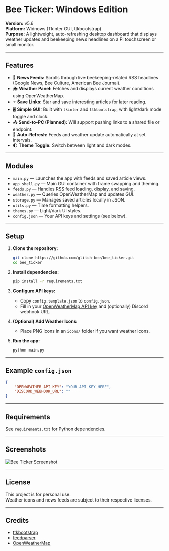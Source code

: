 # Bee Ticker: Windows Edition

**Version:** v5.6  
**Platform:** Widnows (Tkinter GUI, ttkbootstrap)  
**Purpose:** A lightweight, auto-refreshing desktop dashboard that displays weather updates and beekeeping news headlines on a Pi touchscreen or small monitor.

---

## Features

- 🐝 **News Feeds:** Scrolls through live beekeeping-related RSS headlines (Google News, Bee Culture, American Bee Journal).
- 🌦 **Weather Panel:** Fetches and displays current weather conditions using OpenWeatherMap.
- ⭐ **Save Links:** Star and save interesting articles for later reading.
- 🖥 **Simple GUI:** Built with `tkinter` and `ttkbootstrap`, with light/dark mode toggle and clock.
- 📤 **Send-to-PC (Planned):** Will support pushing links to a shared file or endpoint.
- 🔄 **Auto-Refresh:** Feeds and weather update automatically at set intervals.
- 🌓 **Theme Toggle:** Switch between light and dark modes.

---

## Modules

- `main.py` — Launches the app with feeds and saved article views.
- `app_shell.py` — Main GUI container with frame swapping and theming.
- `feeds.py` — Handles RSS feed loading, display, and saving.
- `weather.py` — Queries OpenWeatherMap and updates GUI.
- `storage.py` — Manages saved articles locally in JSON.
- `utils.py` — Time formatting helpers.
- `themes.py` — Light/dark UI styles.
- `config.json` — Your API keys and settings (see below).

---

## Setup

1. **Clone the repository:**
    ```bash
    git clone https://github.com/glitch-bee/bee_ticker.git
    cd bee_ticker
    ```

2. **Install dependencies:**
    ```bash
    pip install -r requirements.txt
    ```

3. **Configure API keys:**
    - Copy `config.template.json` to `config.json`.
    - Fill in your [OpenWeatherMap API key](https://openweathermap.org/api) and (optionally) Discord webhook URL.

4. **(Optional) Add Weather Icons:**
    - Place PNG icons in an `icons/` folder if you want weather icons.

5. **Run the app:**
    ```bash
    python main.py
    ```

---

## Example `config.json`

```json
{
    "OPENWEATHER_API_KEY": "YOUR_API_KEY_HERE",
    "DISCORD_WEBHOOK_URL": ""
}
```

---

## Requirements

See `requirements.txt` for Python dependencies.

---

## Screenshots

![Bee Ticker Screenshot](screenshot.png)

---

## License

This project is for personal use.  
Weather icons and news feeds are subject to their respective licenses.

---

## Credits

- [ttkbootstrap](https://github.com/israel-dryer/ttkbootstrap)
- [feedparser](https://github.com/kurtmckee/feedparser)
- [OpenWeatherMap](https://openweathermap.org/)
